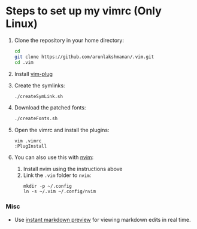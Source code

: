 # Steps to set up my vimrc (Only Linux)

1. Clone the repository in your home directory:
    ```bash
    cd
    git clone https://github.com/arunlakshmanan/.vim.git
    cd .vim
    ```

1. Install [vim-plug](https://github.com/junegunn/vim-plug)

1. Create the symlinks:
    ```bash
    ./createSymLink.sh
    ```

1. Download the patched fonts:
    ```bash
    ./createFonts.sh
    ```

1. Open the vimrc and install the plugins:
    ```
    vim .vimrc
    :PlugInstall
    ```
1. You can also use this with
   [nvim](https://github.com/neovim/neovim/wiki/Installing-Neovim):
    1. Install nvim using the instructions above
    1. Link the `.vim` folder to `nvim`:
        ```
        mkdir -p ~/.config
        ln -s ~/.vim ~/.config/nvim
        ```

### Misc
* Use [instant markdown preview](https://github.com/suan/vim-instant-markdown)
  for viewing markdown edits in real time.
